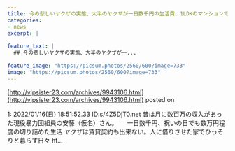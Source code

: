 ```yaml
---
title: 今の悲しいヤクザの実態、大半のヤクザが一日数千円の生活費、1LDKのマンションで細々暮らす悲惨な状況
categories:
- news
excerpt: |
  
feature_text: |
  ## 今の悲しいヤクザの実態、大半のヤクザが一...
  
feature_image: "https://picsum.photos/2560/600?image=733"
image: "https://picsum.photos/2560/600?image=733"
---
```


[http://vipsister23.com/archives/9943106.html](http://vipsister23.com/archives/9943106.html)
posted on 

<!--more-->

1: 2022/01/16(日) 18:51:52.33 ID:s/4Z5DjT0.net 昔は月に数百万の収入があった現役暴力団組員の安藤（仮名）さん。 　 一日数千円、祝いの日でも数万円程度の切り詰めた生活 ヤクザは賃貸契約も出来ない。人に借りさせた家でひっそりと暮らす日々 ht...
